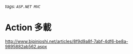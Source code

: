 ###### tags: `ASP.NET MVC`
# Action 多載
http://www.bipinjoshi.net/articles/8f9d9a8f-7abf-4df6-be8a-9895882ab562.aspx